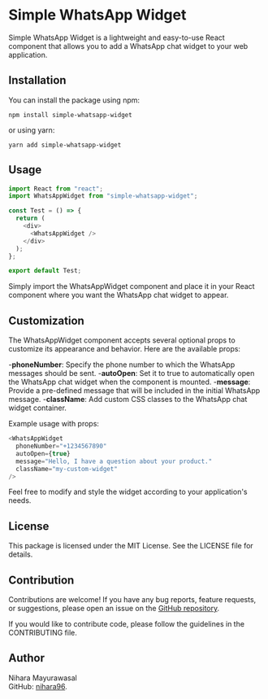 # Simple WhatsApp Widget

Simple WhatsApp Widget is a lightweight and easy-to-use React component that allows you to add a WhatsApp chat widget to your web application.

## Installation

You can install the package using npm:

```shell
npm install simple-whatsapp-widget
```

or using yarn:

```shell
yarn add simple-whatsapp-widget
```

## Usage

```javascript
import React from "react";
import WhatsAppWidget from "simple-whatsapp-widget";

const Test = () => {
  return (
    <div>
      <WhatsAppWidget />
    </div>
  );
};

export default Test;
```

Simply import the WhatsAppWidget component and place it in your React component where you want the WhatsApp chat widget to appear.

## Customization

The WhatsAppWidget component accepts several optional props to customize its appearance and behavior. Here are the available props:

-**phoneNumber**: Specify the phone number to which the WhatsApp messages should be sent. -**autoOpen**: Set it to true to automatically open the WhatsApp chat widget when the component is mounted. -**message**: Provide a pre-defined message that will be included in the initial WhatsApp message. -**className**: Add custom CSS classes to the WhatsApp chat widget container.

Example usage with props:

```javascript
<WhatsAppWidget
  phoneNumber="+1234567890"
  autoOpen={true}
  message="Hello, I have a question about your product."
  className="my-custom-widget"
/>
```

Feel free to modify and style the widget according to your application's needs.

## License

This package is licensed under the MIT License. See the LICENSE file for details.

## Contribution

Contributions are welcome! If you have any bug reports, feature requests, or suggestions, please open an issue on the [GitHub repository](https://github.com/nihara96/simple-whatsapp-widget).

If you would like to contribute code, please follow the guidelines in the CONTRIBUTING file.

## Author

Nihara Mayurawasal <br>
GitHub: [nihara96](https://github.com/nihara96).
